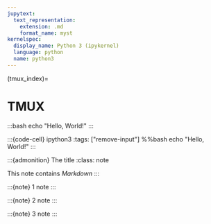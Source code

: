 ```yaml
---
jupytext:
  text_representation:
    extension: .md
    format_name: myst
kernelspec:
  display_name: Python 3 (ipykernel)
  language: python
  name: python3
---
```


(tmux_index)=
# TMUX



:::bash
echo "Hello, World!"
:::

:::{code-cell} ipython3
:tags: ["remove-input"]
%%bash
echo "Hello, World!"
:::


:::{admonition} The title
:class: note

This note contains *Markdown*
:::



:::{note}
1 note
:::



:::{note}
2 note :::

:::{note} 3 note :::
